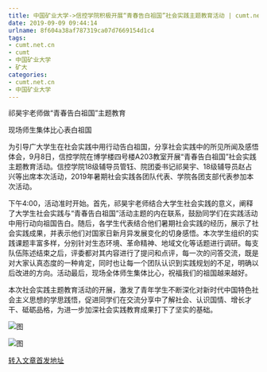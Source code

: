 ```yaml
---
title: 中国矿业大学->信控学院积极开展“青春告白祖国”社会实践主题教育活动 | cumt.net.cn
date: 2019-09-09 09:44:14
urlname: 8f604a38af787319ca07d7669154d1c4
tags: 
- cumt.net.cn
- cumt
- 中国矿业大学
- 矿大
categories:
- cumt.net.cn
- 中国矿业大学
---
```



祁昊宇老师做“青春告白祖国”主题教育

现场师生集体比心表白祖国

为引导广大学生在社会实践中用行动告白祖国，分享社会实践中的所见所闻及感悟体会，9月8日，信控学院在博学楼四号楼A203教室开展“青春告白祖国”社会实践主题教育活动。信控学院18级辅导员管钰、院团委书记祁昊宇、18级辅导员赵占兴等出席本次活动，2019年暑期社会实践各团队代表、学院各团支部代表参加本次活动。

下午4:00，活动准时开始。首先，祁昊宇老师结合大学生社会实践的意义，阐释了大学生社会实践与“青春告白祖国”活动主题的内在联系，鼓励同学们在实践活动中用行动向祖国告白。随后，各学生代表结合他们暑期社会实践的经历，展示了社会实践成果，并表示他们对国家日新月异发展变化的切身感悟。本次学生组织的实践课题丰富多样，分别针对生态环境、革命精神、地域文化等话题进行调研。每支队伍陈述结束之后，评委都对其内容进行了提问和点评，每一次的问答交流，既是对大家认真态度的一种肯定，同时也让每一个团队认识到实践规划的不足，明确以后改进的方向。活动最后，现场全体师生集体比心，祝福我们的祖国越来越好。

本次社会实践主题教育活动的开展，激发了青年学生不断深化对新时代中国特色社会主义思想的学思践悟，促进同学们在交流分享中了解社会、认识国情、增长才干、砥砺品格，为进一步加深社会实践教育成果打下了坚实的基础。



![图](http://xwzx.cumt.edu.cn/_upload/article/images/f7/b2/0d340424447c95a1513552a66003/ee179140-2da3-4f1e-ad05-deb865e7abb4.jpg)

![图](http://xwzx.cumt.edu.cn/_upload/article/images/f7/b2/0d340424447c95a1513552a66003/00bd5daa-6ba5-4eb8-a86e-ae144094bd43.png)

[转入文章首发地址](http://xwzx.cumt.edu.cn/3d/43/c523a539971/page.htm)